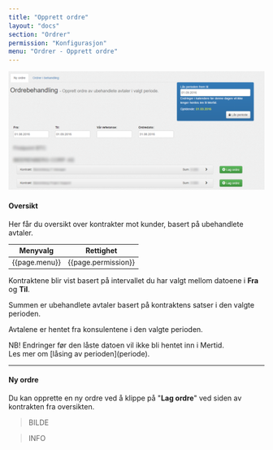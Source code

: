 ```yaml
---
title: "Opprett ordre"
layout: "docs"
section: "Ordrer"
permission: "Konfigurasjon"
menu: "Ordrer - Opprett ordre"
---
```


![](img/ordrebehandling.png)

#### Oversikt

Her får du oversikt over kontrakter mot kunder, basert på ubehandlete avtaler.

| Menyvalg      | Rettighet           |
|---------------|---------------------|
| {{page.menu}} | {{page.permission}} |


Kontraktene blir vist basert på intervallet du har valgt mellom datoene i __Fra__ og __Til__.

Summen er ubehandlete avtaler basert på kontraktens satser i den valgte perioden.

Avtalene er hentet fra konsulentene i den valgte perioden.

<p class="note--warning" markdown="1">
NB! Endringer før den låste datoen vil ikke bli hentet inn i Mertid.
<br>
Les mer om [låsing av perioden](periode).
</p>

--------

#### Ny ordre

Du kan opprette en ny ordre ved å klippe på "__Lag ordre__" ved siden av kontrakten fra oversikten.

>BILDE

>INFO
